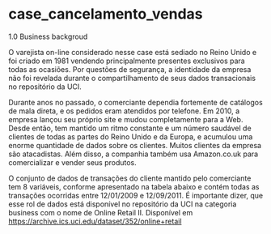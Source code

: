 # case_cancelamento_vendas

1.0 Business backgroud 

O varejista on-line considerado nesse case está sediado no Reino Unido e foi criado em 1981 vendendo principalmente presentes exclusivos para todas as ocasiões. Por questões de segurança, a identidade da empresa não foi revelada durante o compartilhamento de seus dados transacionais no repositório da UCI. 

Durante anos no passado, o comerciante dependia fortemente de catálogos de mala direta, e os pedidos eram atendidos por telefone. Em 2010, a empresa lançou seu próprio site e mudou completamente para a Web. Desde então, tem mantido um ritmo constante e um número saudável de clientes de todas as partes do Reino Unido e da Europa, e acumulou uma enorme quantidade de dados sobre os clientes. Muitos clientes da empresa são atacadistas. Além disso, a companhia também usa Amazon.co.uk para comercializar e vender seus produtos.

O conjunto de dados de transações do cliente mantido pelo comerciante tem 8 variáveis, conforme apresentado na tabela abaixo e contém todas as transações ocorridas  entre 12/01/2009 e 12/09/2011. É importante dizer, que esse rol de dados está disponível no repositório da UCI na categoria business com o nome de Online Retail II. Disponível em <https://archive.ics.uci.edu/dataset/352/online+retail>



